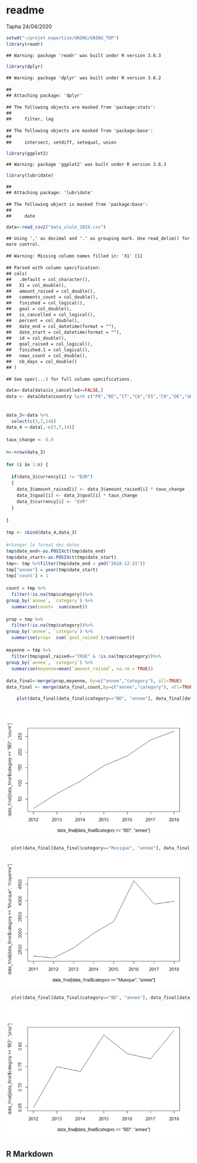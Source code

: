 readme
================
Tapha
24/04/2020

``` r
setwd("~/projet expertise/GNING/GNING_TOP")
library(readr)
```

    ## Warning: package 'readr' was built under R version 3.6.3

``` r
library(dplyr)
```

    ## Warning: package 'dplyr' was built under R version 3.6.2

    ## 
    ## Attaching package: 'dplyr'

    ## The following objects are masked from 'package:stats':
    ## 
    ##     filter, lag

    ## The following objects are masked from 'package:base':
    ## 
    ##     intersect, setdiff, setequal, union

``` r
library(ggplot2)
```

    ## Warning: package 'ggplot2' was built under R version 3.6.3

``` r
library(lubridate)
```

    ## 
    ## Attaching package: 'lubridate'

    ## The following object is masked from 'package:base':
    ## 
    ##     date

``` r
data<-read_csv2("data_ulule_2019.csv")
```

    ## Using ',' as decimal and '.' as grouping mark. Use read_delim() for more control.

    ## Warning: Missing column names filled in: 'X1' [1]

    ## Parsed with column specification:
    ## cols(
    ##   .default = col_character(),
    ##   X1 = col_double(),
    ##   amount_raised = col_double(),
    ##   comments_count = col_double(),
    ##   finished = col_logical(),
    ##   goal = col_double(),
    ##   is_cancelled = col_logical(),
    ##   percent = col_double(),
    ##   date_end = col_datetime(format = ""),
    ##   date_start = col_datetime(format = ""),
    ##   id = col_double(),
    ##   goal_raised = col_logical(),
    ##   finished.1 = col_logical(),
    ##   news_count = col_double(),
    ##   nb_days = col_double()
    ## )

    ## See spec(...) for full column specifications.

``` r
data<-data[data$is_cancelled==FALSE,]
data <- data[data$country %in% c("FR","BE","IT","CA","ES","CH","DE","GB"),]


data_3<-data %>% 
  select(c(3,7,14))
data_4 <-data[,-c(3,7,14)]

taux_change <- 0.9

n<-nrow(data_3)

for (i in 1:n) {

  if(data_3$currency[i] != "EUR")
  {
    data_3$amount_raised[i] <- data_3$amount_raised[i] * taux_change
    data_3$goal[i] <- data_3$goal[i] * taux_change
    data_3$currency[i] <- "EUR"
  }
  
}

tmp <- cbind(data_4,data_3)

#changer le format des dates
tmp$date_end<-as.POSIXct(tmp$date_end)
tmp$date_start<-as.POSIXct(tmp$date_start)
tmp<- tmp %>%filter(tmp$date_end < ymd("2018-12-31"))
tmp["annee"] = year(tmp$date_start)
tmp['count'] = 1 

count = tmp %>% 
  filter(!is.na(tmp$category))%>% 
group_by(`annee`, `category`) %>% 
  summarise(count=  sum(count))

prop = tmp %>% 
  filter(!is.na(tmp$category))%>% 
group_by(`annee`, `category`) %>% 
  summarise(prop=  sum(`goal_raised`)/sum(count))

moyenne = tmp %>% 
  filter(tmp$goal_raised=="TRUE" & !is.na(tmp$category))%>% 
group_by(`annee`, `category`) %>% 
  summarise(moyenne=mean(`amount_raised`, na.rm = TRUE))

data_final<-merge(prop,moyenne, by=c("annee","category"), all=TRUE)
data_final <- merge(data_final,count,by=c("annee","category"), all=TRUE)
```

``` r
    plot(data_final[data_final$category=="BD", "annee"], data_final[data_final$category=="BD", "count"],type = "l")
```

![](README_files/figure-gfm/unnamed-chunk-3-1.png)<!-- -->

``` r
  plot(data_final[data_final$category=="Musique", "annee"], data_final[data_final$category=="Musique", "moyenne"],type = "l")
```

![](README_files/figure-gfm/unnamed-chunk-4-1.png)<!-- -->

``` r
  plot(data_final[data_final$category=="BD", "annee"], data_final[data_final$category=="BD", "prop"],type = "l")
```

![](README_files/figure-gfm/unnamed-chunk-5-1.png)<!-- -->

## R Markdown

